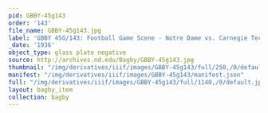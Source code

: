 ```yaml
---
pid: GBBY-45g143
order: '143'
file_name: GBBY-45g143.jpg
label: 'GBBY 45G/143: Football Game Scene - Notre Dame vs. Carnegie Tech - 1936'
_date: '1936'
object_type: glass plate negative
source: http://archives.nd.edu/Bagby/GBBY-45g143.jpg
thumbnail: "/img/derivatives/iiif/images/GBBY-45g143/full/250,/0/default.jpg"
manifest: "/img/derivatives/iiif/images/GBBY-45g143/manifest.json"
full: "/img/derivatives/iiif/images/GBBY-45g143/full/1140,/0/default.jpg"
layout: bagby_item
collection: bagby
---
```

